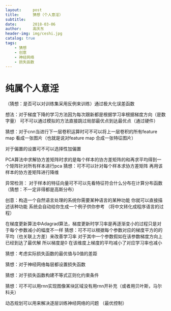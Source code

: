 ```yaml
---
layout:     post
title:      猜想（个人意淫）
subtitle:   
date:       2018-03-06
author:     高庆东
header-img: img/ceshi.jpg
catalog: true
tags:
    - 猜想
    - 创意
    - 神经网络
    - 损失函数
---
```



# 纯属个人意淫

（猜想：是否可以对训练集采用反例来训练）通过极大化误差函数

想法：对于梯度下降的学习方法因为每次跟新都是根据学习率根据梯度方向（是数字量） 可不可以通过模拟的方法直接跳过局部最优点到达最优点（通过硬件）

猜想：对于cnn当进行下一层卷积运算时可不可以将上一层卷积的所有feature map 看成一张图片（也就是说对feature map 合成一张特征图片）


对于偏置的设置可不可以选择性加偏置


PCA算法中求解协方差矩阵时求的是每个样本的协方差矩阵的和再求平均得到一个矩阵针对所有样本进行pca
  猜想：可不可以针对每个样本求协方差矩阵 再用该样本的协方差矩阵进行降维


异常检测： 对于样本的特征向量可不可以先看特征符合什么分布在计算分布函数（猜想：不一定非得都是高斯分布）


创意：构造一个自然语言处理的系统你需要某种语言的某种功能 你就可以直接描述该种功能 系统会自动给你生成一个例子供你参考  （将中文转化成程序语言的过程）


在梯度更新算法中Adagrad算法，梯度更新时学习率是再逐渐变小的过程只是对于每个参数减小的幅度不一样  猜想：可不可以根据每个参数对应的梯度平方的的平均（也关联上方差）来改善学习率 对于其中一个参数假如在该参数梯度方向上已经到达了最优解 所以梯度是0 在该维度上梯度的平均减小了对应学习率也减小


猜想：考虑实际损失函数的最优值与0值的差距

猜想：对于神经网络每层都设置损失函数

猜想：对于损失函数构建不等式正则化约束条件

猜想：可不可以用rnn实现图像某块区域没有用rnn开补充（或者用贝叶斯，马尔科夫）



动态规划可以用来解决逐层训练神经网络的问题 （最优控制）